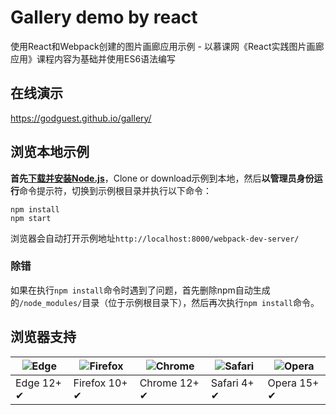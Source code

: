 # Gallery demo by react

使用React和Webpack创建的图片画廊应用示例 - 以慕课网《React实践图片画廊应用》课程内容为基础并使用ES6语法编写

## 在线演示

https://godguest.github.io/gallery/

## 浏览本地示例

**首先[下载并安装Node.js](https://nodejs.org/)**，Clone or download示例到本地，然后**以管理员身份运行**命令提示符，切换到示例根目录并执行以下命令：

```
npm install
npm start
```

浏览器会自动打开示例地址`http://localhost:8000/webpack-dev-server/`

### 除错

如果在执行`npm install`命令时遇到了问题，首先删除npm自动生成的`/node_modules/`目录（位于示例根目录下），然后再次执行`npm install`命令。

## 浏览器支持

![Edge](https://github.com/alrra/browser-logos/blob/master/src/edge/edge_48x48.png) | ![Firefox](https://github.com/alrra/browser-logos/blob/master/src/firefox/firefox_48x48.png) | ![Chrome](https://github.com/alrra/browser-logos/blob/master/src/chrome/chrome_48x48.png) | ![Safari](https://github.com/alrra/browser-logos/blob/master/src/safari/safari_48x48.png) | ![Opera](https://github.com/alrra/browser-logos/blob/master/src/opera/opera_48x48.png)
--- | --- | --- | --- | ---
Edge 12+ ✔ | Firefox 10+ ✔ | Chrome 12+ ✔ | Safari 4+ ✔ | Opera 15+ ✔
